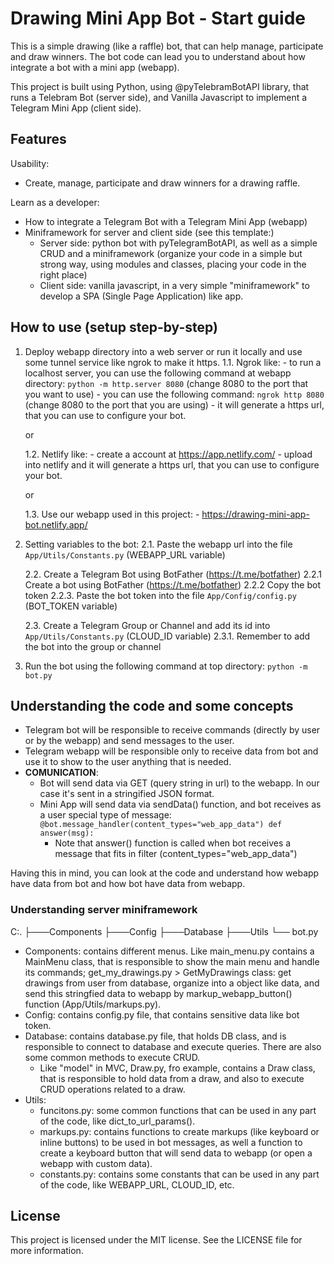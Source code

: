 # Drawing Mini App Bot - Start guide

This is a simple drawing (like a raffle) bot, that can help manage, participate and draw winners.
The bot code can lead you to understand about how integrate a bot with a mini app (webapp).

This project is built using Python, using @pyTelebramBotAPI library, that runs a Telebram Bot (server side), and Vanilla Javascript to implement a Telegram Mini App (client side).

## Features
Usability:
- Create, manage, participate and draw winners for a drawing raffle.

Learn as a developer:
- How to integrate a Telegram Bot with a Telegram Mini App (webapp)
- Miniframework for server and client side (see this template:)
    - Server side: python bot with pyTelegramBotAPI, as well as a simple CRUD and a miniframework (organize your code in a simple but strong way, using modules and classes, placing your code in the right place)
    - Client side: vanilla javascript, in a very simple "miniframework" to develop a SPA (Single Page Application) like app.

## How to use (setup step-by-step)

1. Deploy webapp directory into a web server or run it locally and use some tunnel service like ngrok to make it https.
    1.1. Ngrok like:
        - to run a localhost server, you can use the following command at webapp directory: `python -m http.server 8080` (change 8080 to the port that you want to use)
        - you can use the following command: `ngrok http 8080` (change 8080 to the port that you are using)
        - it will generate a https url, that you can use to configure your bot.

    or

    1.2. Netlify like:
        - create a account at https://app.netlify.com/
        - upload into netlify and it will generate a https url, that you can use to configure your bot.

    or

    1.3. Use our webapp used in this project:
        - https://drawing-mini-app-bot.netlify.app/

2. Setting variables to the bot:
    2.1. Paste the webapp url into the file `App/Utils/Constants.py` (WEBAPP_URL variable)

    2.2. Create a Telegram Bot using BotFather (https://t.me/botfather)
        2.2.1 Create a bot using BotFather (https://t.me/botfather)
        2.2.2 Copy the bot token
        2.2.3. Paste the bot token into the file `App/Config/config.py` (BOT_TOKEN variable)

    2.3. Create a Telegram Group or Channel and add its id into `App/Utils/Constants.py` (CLOUD_ID variable)
        2.3.1. Remember to add the bot into the group or channel

3. Run the bot using the following command at top directory: `python -m bot.py`



## Understanding the code and some concepts

- Telegram bot will be responsible to receive commands (directly by user or by the webapp) and send messages to the user.
- Telegram webapp will be responsible only to receive data from bot and use it to show to the user anything that is needed.
- **COMUNICATION**:
    - Bot will send data via GET (query string in url) to the webapp. In our case it's sent in a stringified JSON format.
    - Mini App will send data via sendData() function, and bot receives as a user special type of message:
`@bot.message_handler(content_types="web_app_data")
    def answer(msg):`
        - Note that answer() function is called when bot receives a message that fits in filter (content_types="web_app_data")

Having this in mind, you can look at the code and understand how webapp have data from bot and how bot have data from webapp.

### Understanding server miniframework

C:.
├───Components
├───Config
├───Database
├───Utils
└── bot.py

- Components: contains different menus. Like main_menu.py contains a MainMenu class, that is responsible to show the main menu and handle its commands; get_my_drawings.py > GetMyDrawings class: get drawings from user from database, organize into a object like data, and send this stringfied data to webapp by markup_webapp_button() function (App/Utils/markups.py).
- Config: contains config.py file, that contains sensitive data like bot token.
- Database: contains database.py file, that holds DB class, and is responsible to connect to database and execute queries. There are also some common methods to execute CRUD.
    - Like "model" in MVC, Draw.py, fro example, contains a Draw class, that is responsible to hold data from a draw, and also to execute CRUD operations related to a draw.
- Utils: 
    - funcitons.py: some common functions that can be used in any part of the code, like dict_to_url_params().
    - markups.py: contains functions to create markups (like keyboard or inline buttons) to be used in bot messages, as well a function to create a keyboard button that will send data to webapp (or open a webapp with custom data).
    - constants.py: contains some constants that can be used in any part of the code, like WEBAPP_URL, CLOUD_ID, etc.


## License
This project is licensed under the MIT license. See the LICENSE file for more information.
